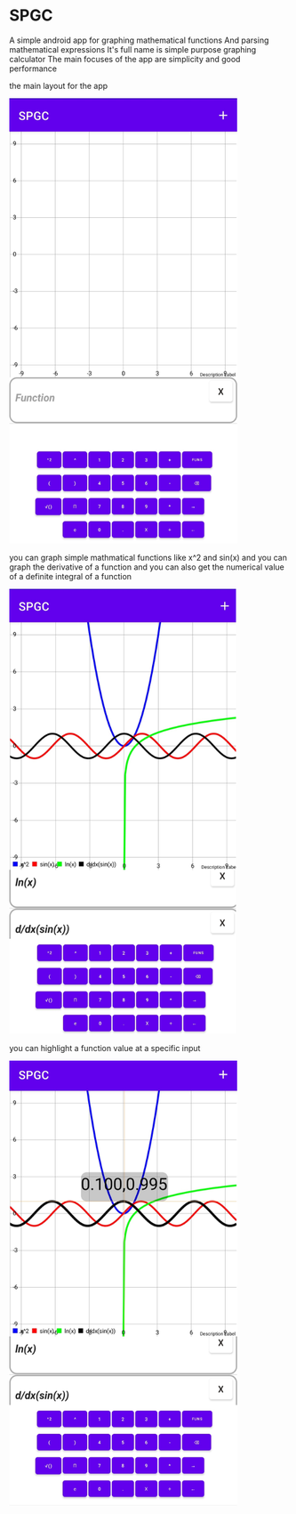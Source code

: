 # SPGC
A simple android app for graphing mathematical functions
And parsing mathematical expressions
It's full name is simple purpose graphing calculator
The main focuses of the app are simplicity and good performance

the main layout for the app 


<img src = "IMG_20220222_110820.jpg" height = "800" >


you can graph simple mathmatical functions like x^2 and sin(x) and you can 
graph the derivative of a function and you can also get the numerical value 
of a definite integral of a function



<img src = "IMG_20220222_110753.jpg" height = "800">


you can highlight a function value at a specific input


<img src = "IMG_20220222_110646.jpg" height = "800">
